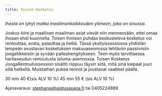 ```yaml
---
title: Toisen Kosketus
---
```


*Ihosta on lyhyt matka maailmankaikkeuden ytimeen, joka on sinussa.* 

Joskus kiire ja maallisen maailman asiat vievät niin mennessään, ettei omaa ihoaan ehdi kuunnella. Toisen ihmisen puhdas keskusteleva kosketus voi rentouttaa, avata, palauttaa ja helliä. Tässä yksityissessiossa yhdistän lempeän avustavan kosketuksen makuuasennossa tehtäviin passiivisiin joogaliikkeisiin ja syvään palleahengitykseen. Teen myös tarvittaessa hartiaseudun rentoutusta istuma-asennossa. Toisen Kosketus JoogaRentoutussession sisältö riippuu täysin siitä, mitä sinä kaipaat juuri sillä hetkellä. Muistathan pukea rennot ja joustavat vaatteet päälle.

30 min 40 €(sis ALV 10 %)
45 min 55 € (sis ALV 10 %)

Ajanavaraus: stephanie@ajatusasana.fi tai 0405224889
